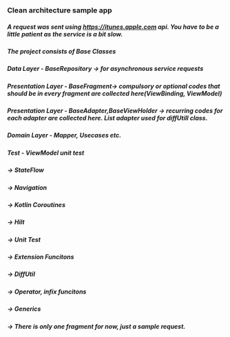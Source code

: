 ### Clean architecture sample app 

##### A request was sent using https://itunes.apple.com api. You have to be a little patient as the service is a bit slow.

##### The project consists of Base Classes

##### Data Layer - BaseRepository -> for asynchronous service requests
##### Presentation Layer - BaseFragment-> compulsory or optional codes that should be in every fragment are collected here(ViewBinding, ViewModel)     
##### Presentation Layer - BaseAdapter,BaseViewHolder  -> recurring codes for each adapter are collected here. List adapter used for diffUtill class.
##### Domain Layer - Mapper, Usecases etc.

##### Test - ViewModel unit test
                   
##### -> StateFlow
##### -> Navigation
##### -> Kotlin Coroutines
##### -> Hilt
##### -> Unit Test
##### -> Extension Funcitons
##### -> DiffUtil
##### -> Operator, infix funcitons
##### -> Generics


##### -> There is only one fragment for now, just a sample request.

